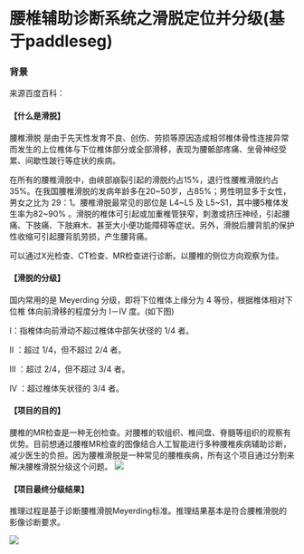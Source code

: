 # 腰椎辅助诊断系统之滑脱定位并分级(基于paddleseg)
### 背景
来源百度百科：

#### 【什么是滑脱】

腰椎滑脱 是由于先天性发育不良、创伤、劳损等原因造成相邻椎体骨性连接异常而发生的上位椎体与下位椎体部分或全部滑移，表现为腰骶部疼痛、坐骨神经受累、间歇性跛行等症状的疾病。

在所有的腰椎滑脱中，由峡部崩裂引起的滑脱约占15%，退行性腰椎滑脱约占35%。在我国腰椎滑脱的发病年龄多在20~50岁，占85%；男性明显多于女性，男女之比为 29：1。腰椎滑脱最常见的部位是 L4~L5 及 L5~S1，其中腰5椎体发生率为82~90% 。滑脱的椎体可引起或加重椎管狭窄，刺激或挤压神经，引起腰痛、下肢痛、下肢麻木、甚至大小便功能障碍等症状。另外，滑脱后腰背肌的保护性收缩可引起腰背肌劳损，产生腰背痛。

可以通过X光检查、CT检查、MR检查进行诊断。以腰椎的侧位方向观察为佳。

#### 【滑脱的分级】

国内常用的是 Meyerding 分级，即将下位椎体上缘分为 4 等份，根据椎体相对下位椎 体向前滑移的程度分为 I－IV 度。(如下图)

Ⅰ：指椎体向前滑动不超过椎体中部矢状径的 1/4 者。

Ⅱ ：超过 1/4，但不超过 2/4 者。

Ⅲ ：超过 2/4，但不超过 3/4 者。

Ⅳ ：超过椎体矢状径的 3/4 者。
 
#### 【项目的目的】

腰椎的MR检查是一种无创检查。对腰椎的软组织、椎间盘、脊髓等组织的观察有优势。目前想通过腰椎MR检查的图像结合人工智能进行多种腰椎疾病辅助诊断，减少医生的负担。因为腰椎滑脱是一种常见的腰椎疾病，所有这个项目通过分割来解决腰椎滑脱分级这个问题。
![](https://ai-studio-static-online.cdn.bcebos.com/136bda7fb27e4f70a64aef1229ce60f0c65b286b28fe48abad8e47c495e84de0)

#### 【项目最终分级结果】

推理过程是基于诊断腰椎滑脱Meyerding标准。推理结果基本是符合腰椎滑脱的影像诊断要求。

![](https://ai-studio-static-online.cdn.bcebos.com/b5503152df254138963c9478e5046c36172696a0b23a4be4974f306793302194)
